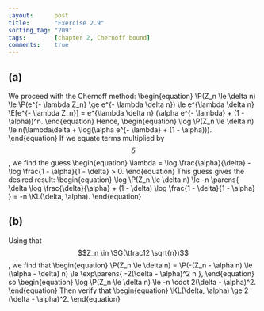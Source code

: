 ```yaml
---
layout:      post
title:       "Exercise 2.9"
sorting_tag: "209"
tags:        [chapter 2, Chernoff bound]
comments:    true
---
```


## (a)

We proceed with the Chernoff method:
\begin{equation}
    \P(Z_n \le \delta n)
    \le \P(e^{- \lambda Z_n} \ge e^{- \lambda \delta n})
    \le e^{\lambda \delta n} \E[e^{- \lambda Z_n}]
    = e^{\lambda \delta n} (\alpha e^{- \lambda} + (1 - \alpha))^n.
\end{equation}
Hence,
\begin{equation}
    \log \P(Z_n \le \delta n)
    \le n(\lambda\delta + \log(\alpha e^{- \lambda} + (1 - \alpha))).
\end{equation}
If we equate terms multiplied by $$\delta$$,
we find the guess
\begin{equation}
    \lambda = \log \frac{\alpha}{\delta} - \log \frac{1 - \alpha}{1 - \delta} > 0.
\end{equation}
This guess gives the desired result:
\begin{equation}
    \log \P(Z_n \le \delta n)
    \le -n \parens{
        \delta \log \frac{\delta}{\alpha}
        + (1 - \delta) \log \frac{1 - \delta}{1 - \alpha}
    }
    = -n \KL(\delta, \alpha).
\end{equation}

## (b)

Using that $$Z_n \in \SG(\tfrac12 \sqrt{n})$$, we find that
\begin{equation}
    \P(Z_n \le \delta n)
    = \P(-(Z_n - \alpha n) \le (\alpha - \delta) n)
    \le \exp\parens{
        -2(\delta - \alpha)^2 n
    },
\end{equation}
so
\begin{equation}
    \log \P(Z_n \le \delta n)
    \le -n \cdot 2(\delta - \alpha)^2.
\end{equation}
Then verify that
\begin{equation}
    \KL(\delta, \alpha) \ge 2 (\delta - \alpha)^2.
\end{equation}
